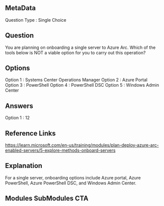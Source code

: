 ## MetaData 
Question Type : Single Choice

## Question 
You are planning on onboarding a single server to Azure Arc. Which of the tools below is NOT a viable option for you to carry out this operation?

## Options 
Option 1 : Systems Center Operations Manager
Option 2 : Azure Portal
Option 3 : PowerShell
Option 4 : PowerShell DSC
Option 5 : Windows Admin Center 

## Answers 
Option 1 : 12

## Reference Links 
https://learn.microsoft.com/en-us/training/modules/plan-deploy-azure-arc-enabled-servers/5-explore-methods-onboard-servers

## Explanation 
For a single server, onboarding options include Azure portal, Azure PowerShell, Azure PowerShell DSC, and Windows Admin Center. 

## Modules SubModules CTA
